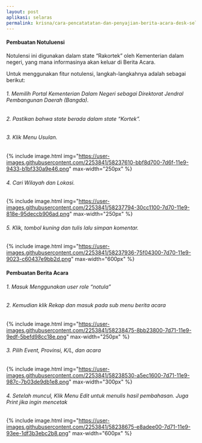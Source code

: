 ```yaml
---
layout: post
aplikasi: selaras
permalink: krisna/cara-pencatatatan-dan-penyajian-berita-acara-desk-selaras
---
```


#### Pembuatan Notuluensi

Notulensi ini digunakan dalam state “Rakortek” oleh Kementerian dalam negeri, yang mana informasinya akan keluar di Berita Acara.

Untuk menggunakan fitur notulensi, langkah-langkahnya adalah sebagai berikut:

###### 1. Memilih Portal Kementerian Dalam Negeri sebagai Direktorat Jendral Pembangunan Daerah (Bangda).
###### 2. Pastikan bahwa state berada dalam state “Kortek”.

###### 3. Klik Menu Usulan.

{% include image.html
    img="https://user-images.githubusercontent.com/2253841/58237610-bbf8d700-7d6f-11e9-9433-b1bf330a9e46.png"
    max-width="250px"
%}

###### 4. Cari Wilayah dan Lokasi.

{% include image.html
    img="https://user-images.githubusercontent.com/2253841/58237794-30cc1100-7d70-11e9-818e-95deccb906ad.png"
    max-width="250px"
%}

###### 5. Klik, tombol kuning dan tulis lalu simpan komentar.

{% include image.html
    img="https://user-images.githubusercontent.com/2253841/58237936-75f04300-7d70-11e9-9023-c60437e9bb2d.png"
    max-width="600px"
%}

#### Pembuatan Berita Acara


###### 1. Masuk Menggunakan user role “notula”
###### 2. Kemudian klik Rekap dan masuk pada sub menu berita acara

{% include image.html
    img="https://user-images.githubusercontent.com/2253841/58238475-8bb23800-7d71-11e9-9edf-5befd98cc18e.png"
    max-width="250px"
%}

###### 3. Pilih Event, Provinsi, K/L, dan acara

{% include image.html
    img="https://user-images.githubusercontent.com/2253841/58238530-a5ec1600-7d71-11e9-987c-7b03de9db1e8.png"
    max-width="300px"
%}

###### 4. Setelah muncul, Klik Menu Edit untuk menulis hasil pembahasan. Juga Print jika ingin mencetak

{% include image.html
    img="https://user-images.githubusercontent.com/2253841/58238675-e8adee00-7d71-11e9-93ee-1df3b3ebc2b8.png"
    max-width="600px"
%}


